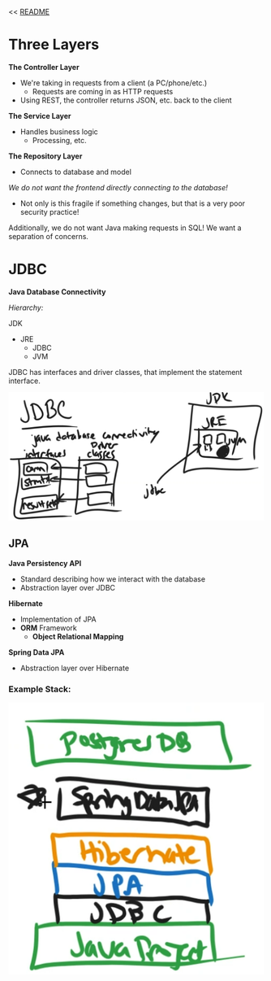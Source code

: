 << [README](./README.md)
# Three Layers

**The Controller Layer**
 - We're taking in requests from a client (a PC/phone/etc.)
	 - Requests are coming in as HTTP requests
 - Using REST, the controller returns JSON, etc. back to the client

**The Service Layer**
 - Handles business logic
	 - Processing, etc.

**The Repository Layer**
 - Connects to database and model

*We do not want the frontend directly connecting to the database!*
 - Not only is this fragile if something changes, but that is a very poor security practice!
 
Additionally, we do not want Java making requests in SQL! We want a separation of concerns.

# JDBC
**Java Database Connectivity** 

*Hierarchy:*

JDK
 - JRE
	 - JDBC
	 - JVM

JDBC has interfaces and driver classes, that implement the statement interface.

![](Images/Pasted%20image%2020240718094210.png)

## JPA
**Java Persistency API**
- Standard describing how we interact with the database
- Abstraction layer over JDBC

**Hibernate**
 - Implementation of JPA
 - **ORM** Framework
	 - **Object Relational Mapping**

**Spring Data JPA**
 - Abstraction layer over Hibernate

### Example Stack:
![](Images/Pasted%20image%2020240718094740.png)

